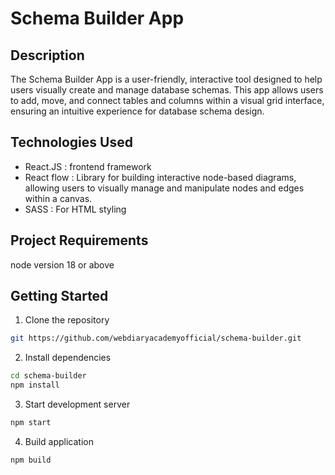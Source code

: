 # Schema Builder App

## Description
The Schema Builder App is a user-friendly, interactive tool designed to help users visually create and manage database schemas. This app allows users to add, move, and connect tables and columns within a visual grid interface, ensuring an intuitive experience for database schema design. 


## Technologies Used
- React.JS : frontend framework
- React flow : Library for building interactive node-based diagrams, allowing users to visually manage and manipulate nodes and edges within a canvas.
- SASS : For HTML styling


## Project Requirements
node version 18 or above

## Getting Started
1. Clone the repository


```bash
git https://github.com/webdiaryacademyofficial/schema-builder.git
```

2. Install dependencies

```bash
cd schema-builder
npm install
```

3. Start development server
```bash
npm start
```

4. Build application
```bash
npm build
```
